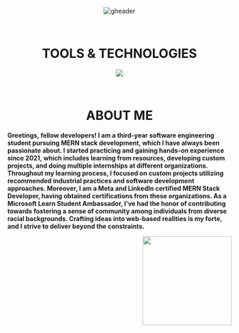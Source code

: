 <div align="center" width="50">
  
![gheader](https://iili.io/HO2glqX.jpg)
  
<div align="center">
  
<!--- a bit of vertical space & languages text --->
<div>&nbsp;</div>
<h1 align="center">
TOOLS & TECHNOLOGIES
</h1>

<div></div>
  
<!--- language icons --->
<p align="center">
<a href="https://skillicons.dev">
<img src="https://skillicons.dev/icons?i=html,css,sass,bootstrap,js,react,mui,nodejs,expressjs,mongodb,mysql,firebase,redux,regex,postman,netlify,vercel" /></a>
</p>
 
<div>&nbsp;</div>

<h1 align="center">
ABOUT ME
</h1>	
 
<p align="left"><b>Greetings, fellow developers! I am a third-year software engineering student pursuing MERN stack development, which I have always been passionate about. I started practicing and gaining hands-on experience since 2021, which includes learning from resources, developing custom projects, and doing multiple internships at different organizations. Throughout my learning process, I focused on custom projects utilizing recommended industrial practices and software development approaches. Moreover, I am a Meta and LinkedIn certified MERN Stack Developer, having obtained certifications from these organizations. As a Microsoft Learn Student Ambassador, I've had the honor of contributing towards fostering a sense of community among individuals from diverse racial backgrounds. Crafting ideas into web-based realities is my forte, and I strive to deliver beyond the constraints.</b><p/>	

<div align="right">
<img src="https://iili.io/Hkr7GMQ.webp" width="200" height="200"/>
<div/> 
